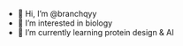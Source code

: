 - 👋 Hi, I’m @branchqyy
- 👀 I’m interested in biology
- 🌱 I’m currently learning protein design & AI
<!---
branchqyy/branchqyy is a ✨ special ✨ repository because its `README.md` (this file) appears on your GitHub profile.
You can click the Preview link to take a look at your changes.
--->
